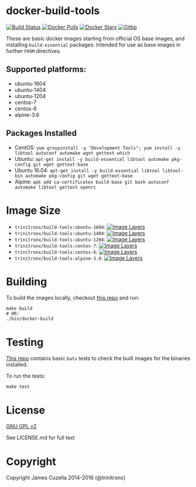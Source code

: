 docker-build-tools
==================
[![Build Status](https://img.shields.io/travis/trinitronx/docker-build-tools.svg)](https://travis-ci.org/trinitronx/docker-build-tools)
[![Docker Pulls](https://img.shields.io/docker/pulls/trinitronx/build-tools.svg)](https://hub.docker.com/r/trinitronx/build-tools)
[![Docker Stars](https://img.shields.io/docker/stars/trinitronx/build-tools.svg)](https://hub.docker.com/r/trinitronx/build-tools)
[![Gittip](http://img.shields.io/gittip/trinitronx.svg)](https://www.gittip.com/trinitronx)

These are basic docker images starting from official OS base images, and installing `build-essential` packages. Intended for use as base images in further `FROM` directives.

Supported platforms:
--------------------

 - ubuntu-1604
 - ubuntu-1404
 - ubuntu-1204
 - centos-7
 - centos-6
 - alpine-3.6

Packages Installed
------------------

 - CentOS: `yum groupinstall -y "Development Tools"; yum install -y libtool autoconf automake wget gettext which`
 - Ubuntu: `apt-get install -y build-essential libtool automake pkg-config git wget gettext-base`
 - Ubuntu 16.04: `apt-get install -y build-essential libtool libtool-bin automake pkg-config git wget gettext-base`
 - Alpine: `apk add ca-certificates build-base git bash autoconf automake libtool gettext openrc`

Image Size
==========


 - `trinitronx/build-tools:ubuntu-1604`: [![Image Layers](https://badge.imagelayers.io/trinitronx/build-tools:ubuntu-1604.svg)](https://imagelayers.io/?images=trinitronx/build-tools:ubuntu-1604 'Get your own badge on imagelayers.io')
 - `trinitronx/build-tools:ubuntu-1404`: [![Image Layers](https://badge.imagelayers.io/trinitronx/build-tools:ubuntu-1404.svg)](https://imagelayers.io/?images=trinitronx/build-tools:ubuntu-1404 'Get your own badge on imagelayers.io')
 - `trinitronx/build-tools:ubuntu-1204`: [![Image Layers](https://badge.imagelayers.io/trinitronx/build-tools:ubuntu-1204.svg)](https://imagelayers.io/?images=trinitronx/build-tools:ubuntu-1204 'Get your own badge on imagelayers.io')
 - `trinitronx/build-tools:centos-7`: [![Image Layers](https://badge.imagelayers.io/trinitronx/build-tools:centos-7.svg)](https://imagelayers.io/?images=trinitronx/build-tools:centos-7 'Get your own badge on imagelayers.io')
 - `trinitronx/build-tools:centos-6`: [![Image Layers](https://badge.imagelayers.io/trinitronx/build-tools:centos-6.svg)](https://imagelayers.io/?images=trinitronx/build-tools:centos-6 'Get your own badge on imagelayers.io')
 - `trinitronx/build-tools:alpine-3.6`: [![Image Layers](https://badge.imagelayers.io/trinitronx/build-tools:alpine-3.6.svg)](https://imagelayers.io/?images=trinitronx/build-tools:alpine-3.6 'Get your own badge on imagelayers.io')

Building
========

To build the images locally, checkout [this repo][1] and run:

    make build
    # OR:
    ./bin/docker-build

Testing
=======

[This repo][1] contains basic `bats` tests to check the built images for the binaries installed.

To run the tests:

    make test

License
=======

[GNU GPL v2](http://choosealicense.com/licenses/gpl-2.0/)

See LICENSE.md for full text

Copyright
=========

Copyright James Cuzella 2014-2016 (@trinitronx)

[1]: https://github.com/trinitronx/docker-build-tools
